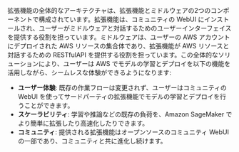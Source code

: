 拡張機能の全体的なアーキテクチャは、拡張機能とミドルウェアの2つのコンポーネントで構成されています。拡張機能は、コミュニティの WebUI にインストールされ、ユーザーがミドルウェアと対話するためのユーザーインターフェイスを提供する役割を担っています。ミドルウェアは、ユーザーの AWS アカウントにデプロイされた AWS リソースの集合体であり、拡張機能が AWS リソースと対話するための RESTfulAPI を提供する役割を担っています。この全体的なソリューションにより、ユーザーは AWS でモデルの学習とデプロイを以下の機能を活用しながら、シームレスな体験ができるようになります:

- **ユーザー体験**: 既存の作業フローは変更されず、ユーザーはコミュニティの WebUI を使ってサードパーティの拡張機能でモデルの学習とデプロイを行うことができます。
- **スケーラビリティ**: 学習や推論などの既存の負荷を、Amazon SageMaker でより簡単に拡張したり高速化したりできます。
- **コミュニティ**: 提供される拡張機能はオープンソースのコミュニティ WebUI の一部であり、コミュニティと共に進化し続けます。
